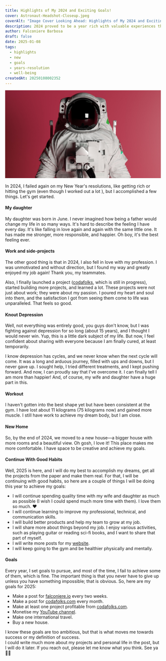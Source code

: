```yaml
---
title: Highlights of My 2024 and Exciting Goals!
cover: Astronaut-Headshot-Closeup.jpeg
coverAlt: "Image Cover Looking Ahead: Highlights of My 2024 and Exciting Goals!"
description: 2024 proved to be a year rich with valuable experiences that contributed to my growth. Here are my highlights!
author: Falconiere Barbosa
draft: false
date: 2025-01-08
tags:
  - highlights
  - new
  - goals
  - years-resolution
  - well-being
createdAt: 20250108002352
---
```


![Astronaut-Headshot-Closeup.jpeg](../../../assets/images/Astronaut-Headshot-Closeup.jpeg)

In 2024, I failed again on my New Year's resolutions, like getting rich or hitting the gym (even though I worked out a lot ), but I accomplished a few things. Let's get started.

#### My daughter

My daughter was born in June. I never imagined how being a father would change my life in so many ways. It's hard to describe the feeling I have every day. It's like falling in love again and again with the same little one. It has made me stronger, more responsible, and happier. Oh boy, it's the best feeling ever.

#### Work and side-projects

The other good thing is that in 2024, I also fell in love with my profession. I was unmotivated and without direction, but I found my way and greatly enjoyed my job again! Thank you, my teammates.

Also, I finally launched a project (<a href="https://codafolks.com" target="_blank">codafolks</a>, which is still in progress), started building more projects, and learned a lot. These projects were not just about work; they were about my passion. I poured my heart and soul into them, and the satisfaction I got from seeing them come to life was unparalleled. That feels so good.  

#### Knout Depression

Well, not everything was entirely good, you guys don't know, but I was fighting against depression for so long (about 15 years), and I thought I would never win. Yup, this is a little dark subject of my life. But now, I feel confident about sharing with everyone because I am finally cured, at least temporarily.

I know depression has cycles, and we never know when the next cycle will come. It was a long and arduous journey, filled with ups and downs, but I never gave up. I sought help, I tried different treatments, and I kept pushing forward. And now, I can proudly say that I've overcome it.  I can finally tell I am more than happier! And, of course, my wife and daughter have a huge part in this.

#### Workout

I haven't gotten into the best shape yet but have been consistent at the gym. I have lost about 11 kilograms (75 kilograms now) and gained more muscle. I still have work to achieve my dream body, but I am close.

#### New Home

So, by the end of 2024, we moved to a new house—a bigger house with more rooms and a beautiful view. Oh gosh, I love it! This place makes me more comfortable. I have space to be creative and achieve my goals.

#### Continue With Good Habits

Well, 2025 is here, and I will do my best to accomplish my dreams, get all the projects from the paper and make them real. For that, I will be continuing with good habits,  so here are a couple of things I will be doing this year to achieve my goals:

* I will continue spending quality time with my wife and daughter as much as possible (I wish I could spend much more time with them). I love them so much. ❤️
* I will continue learning to improve my professional, technical, and communication skills.
* I will build better products and help my team to grow at my job.
* I will share more about things beyond my job. I enjoy various activities, such as playing guitar or reading sci-fi books, and I want to share that part of myself.
* I will write more posts for my <a href="https://falconiere.io" target="_blank">website</a>.
* I will keep going to the gym and be healthier physically and mentally.

#### Goals

Every year, I set goals to pursue, and most of the time, I fail to achieve some of them, which is fine. The important thing is that you never have to give up unless you have something impossible; that is obvious.  So, here are my goals for 2025:

* Make a post for <a href="https://falconiere.io" target="_blank">falconiere.io</a> every two weeks.
* Make a post for <a href="https://codafolks.com" target="_blank">codafolks.com</a>  every month.
* Make at least one project profitable from <a href="https://codafolks.com" target="_blank">codafolks.com</a>.
* Monetise my <a href="https://www.youtube.com/@falconiere" target="_blank">YouTube channel</a>.
* Make one international travel.
* Buy a new house.

I know these goals are too ambitious, but that is what moves me towards success or my definition of success.  
I could write much more about my projects and personal life in the post, but I will do it later. If you reach out, please let me know what you think. See ya ✌🏽
